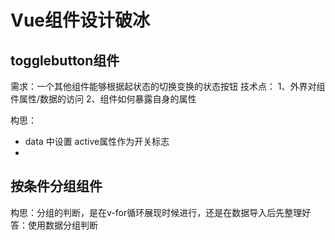 # Vue组件设计破冰

## togglebutton组件
需求：一个其他组件能够根据起状态的切换变换的状态按钮
技术点：
 1、外界对组件属性/数据的访问
 2、组件如何暴露自身的属性

构思：
  *  data 中设置 active属性作为开关标志
  *  


  ## 按条件分组组件

  构思：分组的判断，是在v-for循环展现时候进行，还是在数据导入后先整理好
  答：使用数据分组判断
